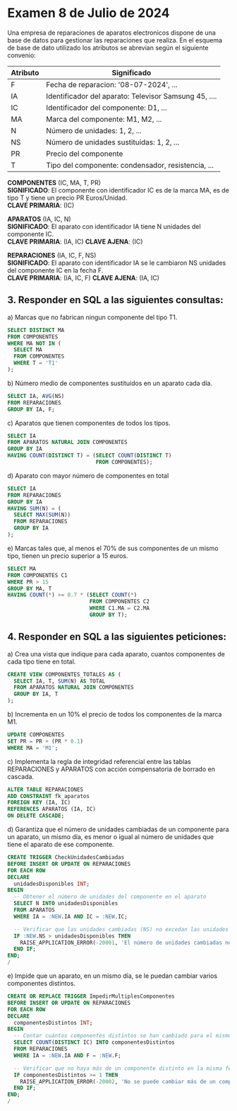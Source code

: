 # Examen 8 de Julio de 2024

Una empresa de reparaciones de aparatos electronicos dispone de una base de datos para gestionar las reparaciones que realiza. En el esquema de base de dato utilizado los atributos se abrevian según el siguiente convenio:

| Atributo | Significado                                           |
| -------- | ----------------------------------------------------- |
| F        | Fecha de reparacion: '08-07-2024', ...                |
| IA       | Identificador del aparato: Televisor Samsung 45, .... |
| IC       | Identificador del componente: D1, ...                 |
| MA       | Marca del componente: M1, M2, ...                     |
| N        | Número de unidades: 1, 2, ...                        |
| NS       | Número de unidades sustituidas: 1, 2, ...            |
| PR       | Precio del componente                                 |
| T        | Tipo del componente: condensador, resistencia, ...    |

**COMPONENTES** (IC, MA, T, PR)\
**SIGNIFICADO**: El componente con identificador IC es de la marca MA, es de tipo T y tiene un precio PR Euros/Unidad.\
**CLAVE PRIMARIA**: (IC)

**APARATOS** (IA, IC, N)\
**SIGNIFICADO**: El aparato con identificador IA tiene N unidades del componente IC.\
**CLAVE PRIMARIA**: (IA, IC) **CLAVE AJENA**: (IC)

**REPARACIONES** (IA, IC, F, NS)\
**SIGNIFICADO**: El aparato con identificador IA se le cambiaron NS unidades del componente IC en la fecha F.\
**CLAVE PRIMARIA**: (IA, IC, F) **CLAVE AJENA**: (IA, IC)

## 3. Responder en SQL a las siguientes consultas:
a) Marcas que no fabrican ningun componente del tipo T1.
```sql
SELECT DISTINCT MA
FROM COMPONENTES
WHERE MA NOT IN (
  SELECT MA
  FROM COMPONENTES
  WHERE T = 'T1'
);
```

b) Número medio de componentes sustituidos en un aparato cada día.
```sql
SELECT IA, AVG(NS)
FROM REPARACIONES
GROUP BY IA, F;
```

c) Aparatos que tienen componentes de todos los tipos.
```sql
SELECT IA
FROM APARATOS NATURAL JOIN COMPONENTES
GROUP BY IA
HAVING COUNT(DISTINCT T) = (SELECT COUNT(DISTINCT T)
                            FROM COMPONENTES);
```

d) Aparato con mayor número de componentes en total
```sql
SELECT IA
FROM REPARACIONES
GROUP BY IA
HAVING SUM(N) = (
  SELECT MAX(SUM(N))
  FROM REPARACIONES
  GROUP BY IA
);
```

e) Marcas tales que, al menos el 70% de sus componentes de un mismo tipo, tienen un precio superior a 15 euros.
```sql
SELECT MA
FROM COMPONENTES C1
WHERE PR > 15
GROUP BY MA, T
HAVING COUNT(*) >= 0.7 * (SELECT COUNT(*)
                          FROM COMPONENTES C2
                          WHERE C1.MA = C2.MA
                          GROUP BY T);
```

## 4. Responder en SQL a las siguientes peticiones:
a) Crea una vista que indique para cada aparato, cuantos componentes de cada tipo tiene en total.
```sql
CREATE VIEW COMPONENTES_TOTALES AS (
  SELECT IA, T, SUM(N) AS TOTAL
  FROM APARATOS NATURAL JOIN COMPONENTES
  GROUP BY IA, T
);
```

b) Incrementa en un 10% el precio de todos los componentes de la marca M1.
```sql
UPDATE COMPONENTES
SET PR = PR + (PR * 0.1)
WHERE MA = 'M1';
```

c) Implementa la regla de integridad referencial entre las tablas REPARACIONES y APARATOS con acción compensatoria de borrado en cascada.
```sql
ALTER TABLE REPARACIONES
ADD CONSTRAINT fk_aparatos
FOREIGN KEY (IA, IC)
REFERENCES APARATOS (IA, IC)
ON DELETE CASCADE;
```

d) Garantiza que el número de unidades cambiadas de un componente para un aparato, un mismo día, es menor o igual al número de unidades que tiene el aparato de ese componente.
```sql
CREATE TRIGGER CheckUnidadesCambiadas
BEFORE INSERT OR UPDATE ON REPARACIONES
FOR EACH ROW
DECLARE
  unidadesDisponibles INT;
BEGIN
  -- Obtener el número de unidades del componente en el aparato
  SELECT N INTO unidadesDisponibles
  FROM APARATOS
  WHERE IA = :NEW.IA AND IC = :NEW.IC;

  -- Verificar que las unidades cambiadas (NS) no excedan las unidades disponibles
  IF :NEW.NS > unidadesDisponibles THEN
    RAISE_APPLICATION_ERROR(-20001, 'El número de unidades cambiadas no puede ser mayor que el número de unidades del aparato.');
  END IF;
END;
/
```

e) Impide que un aparato, en un mismo día, se le puedan cambiar varios componentes distintos.
```sql
CREATE OR REPLACE TRIGGER ImpedirMultiplesComponentes
BEFORE INSERT OR UPDATE ON REPARACIONES
FOR EACH ROW
DECLARE
  componentesDistintos INT;
BEGIN
  -- Contar cuántos componentes distintos se han cambiado para el mismo aparato en la misma fecha
  SELECT COUNT(DISTINCT IC) INTO componentesDistintos
  FROM REPARACIONES
  WHERE IA = :NEW.IA AND F = :NEW.F;

  -- Verificar que no haya más de un componente distinto en la misma fecha
  IF componentesDistintos >= 1 THEN
    RAISE_APPLICATION_ERROR(-20002, 'No se puede cambiar más de un componente distinto en el mismo día para el mismo aparato.');
  END IF;
END;
/
```